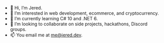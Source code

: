 - 👋 Hi, I’m Jered.
- 👀 I’m interested in web development, ecommerce, and cryptocurrency.
- 🌱 I’m currently learning C# 10 and .NET 6.
- 💞️ I’m looking to collaborate on side projects, hackathons, Discord groups.
- 📫 You email me at me@jered.dev.

<!---
savethenarwhals/savethenarwhals is a ✨ special ✨ repository because its `README.md` (this file) appears on your GitHub profile.
You can click the Preview link to take a look at your changes.
--->
